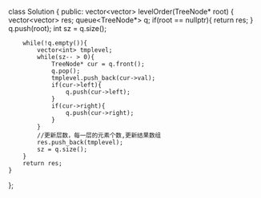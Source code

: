 class Solution {
public:
    vector<vector<int>> levelOrder(TreeNode* root) {
        vector<vector<int>> res;
        queue<TreeNode*> q;
        if(root == nullptr){
            return res;
        }
        q.push(root);
        int sz = q.size();
        
        while(!q.empty()){
            vector<int> tmplevel;
            while(sz-- > 0){
                TreeNode* cur = q.front();
                q.pop();
                tmplevel.push_back(cur->val);
                if(cur->left){
                    q.push(cur->left);
                }
                if(cur->right){
                    q.push(cur->right);
                }
            }
            //更新层数，每一层的元素个数,更新结果数组
            res.push_back(tmplevel);
            sz = q.size();
        }
        return res;
    }
};